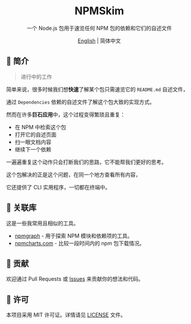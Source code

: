 <div align="center">

<h1>NPMSkim</h1>

一个 Node.js 包用于速览任何 NPM 包的依赖和它们的自述文件

[English][en-us-url] | 简体中文

</div>

## 📖 简介

> 进行中的工作

简单来说，很多时候我们想**快速**了解某个包只需速览它的 `README.md` 自述文件，

通过 `Dependencies` 依赖的自述文件了解这个包大致的实现方式。

然而在许多**巨石应用**中，这个过程变得繁琐且重复：

- 在 NPM 中检索这个包
- 打开它的自述页面
- 扫一眼文档内容
- 继续下一个依赖

一遍遍重复这个动作只会打断我们的思路，它不能帮我们更好的思考。

这个包解决的正是这个问题，在同一个地方查看所有内容，

它还提供了 CLI 实用程序，一切都在终端中。

## 🔗 关联库

这是一些我常用且相似的工具。

- [npmgraph][npmgraph-url] - 用于探索 NPM 模块和依赖项的工具。
- [npmcharts.com][npmcharts.com-url] - 比较一段时间内的 npm 包下载情况。

## 🤝 贡献

欢迎通过 Pull Requests 或 [Issues][issues-url] 来贡献你的想法和代码。

## 📄 许可

本项目采用 MIT 许可证。详情请见 [LICENSE][license-url] 文件。

[en-us-url]: README.md

[zh-cn-url]: README.zh-CN.md

[npmgraph-url]: https://github.com/npmgraph/npmgraph

[npmcharts.com-url]: https://github.com/cheapsteak/npmcharts.com

[issues-url]: https://github.com/kabeep/npmskim/issues

[license-url]: LICENSE
